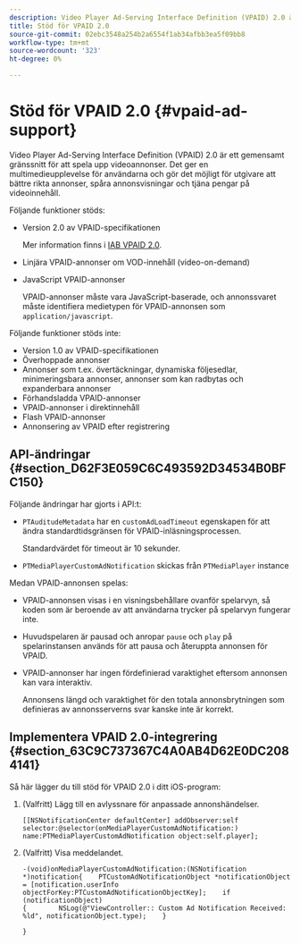 ```yaml
---
description: Video Player Ad-Serving Interface Definition (VPAID) 2.0 är ett gemensamt gränssnitt för att spela upp videoannonser. Det ger en multimedieupplevelse för användarna och gör det möjligt för utgivare att bättre rikta annonser, spåra annonsvisningar och tjäna pengar på videoinnehåll.
title: Stöd för VPAID 2.0
source-git-commit: 02ebc3548a254b2a6554f1ab34afbb3ea5f09bb8
workflow-type: tm+mt
source-wordcount: '323'
ht-degree: 0%

---
```


# Stöd för VPAID 2.0 {#vpaid-ad-support}

Video Player Ad-Serving Interface Definition (VPAID) 2.0 är ett gemensamt gränssnitt för att spela upp videoannonser. Det ger en multimedieupplevelse för användarna och gör det möjligt för utgivare att bättre rikta annonser, spåra annonsvisningar och tjäna pengar på videoinnehåll.

Följande funktioner stöds:

* Version 2.0 av VPAID-specifikationen

  Mer information finns i [IAB VPAID 2.0](https://www.iab.com/wp-content/uploads/2015/06/VPAID_2_0_Final_04-10-2012.pdf).
* Linjära VPAID-annonser om VOD-innehåll (video-on-demand)
* JavaScript VPAID-annonser

  VPAID-annonser måste vara JavaScript-baserade, och annonssvaret måste identifiera medietypen för VPAID-annonsen som `application/javascript`.

Följande funktioner stöds inte:

* Version 1.0 av VPAID-specifikationen
* Överhoppade annonser
* Annonser som t.ex. övertäckningar, dynamiska följesedlar, minimeringsbara annonser, annonser som kan radbytas och expanderbara annonser
* Förhandsladda VPAID-annonser
* VPAID-annonser i direktinnehåll
* Flash VPAID-annonser
* Annonsering av VPAID efter registrering

## API-ändringar {#section_D62F3E059C6C493592D34534B0BFC150}

Följande ändringar har gjorts i API:t:

* `PTAuditudeMetadata` har en `customAdLoadTimeout` egenskapen för att ändra standardtidsgränsen för VPAID-inläsningsprocessen.

  Standardvärdet för timeout är 10 sekunder.

* `PTMediaPlayerCustomAdNotification` skickas från `PTMediaPlayer` instance

<!--<a id="section_495700E1C5404A7B85307A4137C740C5"></a>-->

Medan VPAID-annonsen spelas:

* VPAID-annonsen visas i en visningsbehållare ovanför spelarvyn, så koden som är beroende av att användarna trycker på spelarvyn fungerar inte.
* Huvudspelaren är pausad och anropar `pause` och `play` på spelarinstansen används för att pausa och återuppta annonsen för VPAID.

* VPAID-annonser har ingen fördefinierad varaktighet eftersom annonsen kan vara interaktiv.

  Annonsens längd och varaktighet för den totala annonsbrytningen som definieras av annonsserverns svar kanske inte är korrekt.

## Implementera VPAID 2.0-integrering {#section_63C9C737367C4A0AB4D62E0DC2084141}

Så här lägger du till stöd för VPAID 2.0 i ditt iOS-program:

1. (Valfritt) Lägg till en avlyssnare för anpassade annonshändelser.

   ```
   [[NSNotificationCenter defaultCenter] addObserver:self selector:@selector(onMediaPlayerCustomAdNotification:) name:PTMediaPlayerCustomAdNotification object:self.player];
   ```

1. (Valfritt) Visa meddelandet.

   ```
   -(void)onMediaPlayerCustomAdNotification:(NSNotification *)notification{    PTCustomAdNotificationObject *notificationObject = [notification.userInfo objectForKey:PTCustomAdNotificationObjectKey];    if (notificationObject)    
   {        NSLog(@"ViewController:: Custom Ad Notification Received: %ld", notificationObject.type);    } 
   
   }
   ```

